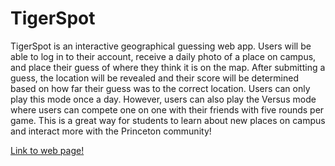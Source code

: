 # TigerSpot

TigerSpot is an interactive geographical guessing web app. Users will be able to log in to their account, receive a daily photo of a place on campus, and place their guess of where they think it is on the map. After submitting a guess, the location will be revealed and their score will be determined based on how far their guess was to the correct location. Users can only play this mode once a day.
However, users can also play the Versus mode where users can compete one on one with their friends with five rounds per game. This is a great way for students to learn about new places on campus and interact more with the Princeton community!

[Link to web page!](https://tigerspot.onrender.com)
